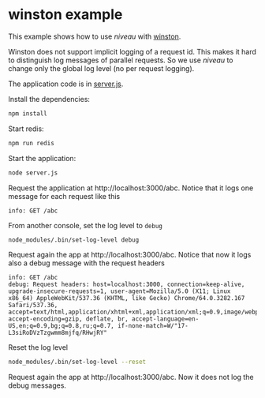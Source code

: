 # winston example

This example shows how to use _niveau_ with [winston](https://www.npmjs.com/package/winston).

Winston does not support implicit logging of a request id.
This makes it hard to distinguish log messages of parallel requests.
So we use _niveau_ to change only the global log level (no per request logging).

The application code is in [server.js](server.js).

Install the dependencies:
```sh
npm install
```
Start redis:
```sh
npm run redis
```
Start the application:
```sh
node server.js
```
Request the application at http://localhost:3000/abc.
Notice that it logs one message for each request like this
```
info: GET /abc
```
From another console, set the log level to `debug`
```sh
node_modules/.bin/set-log-level debug
```
Request again the app at http://localhost:3000/abc.
Notice that now it logs also a debug message with the request headers
```
info: GET /abc
debug: Request headers: host=localhost:3000, connection=keep-alive, upgrade-insecure-requests=1, user-agent=Mozilla/5.0 (X11; Linux x86_64) AppleWebKit/537.36 (KHTML, like Gecko) Chrome/64.0.3282.167 Safari/537.36, accept=text/html,application/xhtml+xml,application/xml;q=0.9,image/webp,image/apng,*/*;q=0.8, accept-encoding=gzip, deflate, br, accept-language=en-US,en;q=0.9,bg;q=0.8,ru;q=0.7, if-none-match=W/"17-L3siRoDVzTzgwmm8mjfq/RHwjRY"
```
Reset the log level
```sh
node_modules/.bin/set-log-level --reset
```
Request again the app at http://localhost:3000/abc.
Now it does not log the debug messages.
